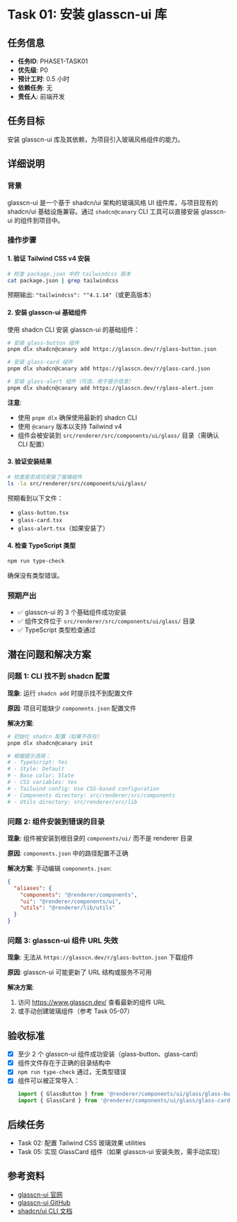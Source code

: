 # Task 01: 安装 glasscn-ui 库

## 任务信息

- **任务ID**: PHASE1-TASK01
- **优先级**: P0
- **预计工时**: 0.5 小时
- **依赖任务**: 无
- **责任人**: 前端开发

## 任务目标

安装 glasscn-ui 库及其依赖，为项目引入玻璃风格组件的能力。

## 详细说明

### 背景
glasscn-ui 是一个基于 shadcn/ui 架构的玻璃风格 UI 组件库，与项目现有的 shadcn/ui 基础设施兼容。通过 `shadcn@canary` CLI 工具可以直接安装 glasscn-ui 的组件到项目中。

### 操作步骤

#### 1. 验证 Tailwind CSS v4 安装

```bash
# 检查 package.json 中的 tailwindcss 版本
cat package.json | grep tailwindcss
```

预期输出: `"tailwindcss": "^4.1.14"`（或更高版本）

#### 2. 安装 glasscn-ui 基础组件

使用 shadcn CLI 安装 glasscn-ui 的基础组件：

```bash
# 安装 glass-button 组件
pnpm dlx shadcn@canary add https://glasscn.dev/r/glass-button.json

# 安装 glass-card 组件
pnpm dlx shadcn@canary add https://glasscn.dev/r/glass-card.json

# 安装 glass-alert 组件（可选，用于提示信息）
pnpm dlx shadcn@canary add https://glasscn.dev/r/glass-alert.json
```

**注意**:
- 使用 `pnpm dlx` 确保使用最新的 shadcn CLI
- 使用 `@canary` 版本以支持 Tailwind v4
- 组件会被安装到 `src/renderer/src/components/ui/glass/` 目录（需确认 CLI 配置）

#### 3. 验证安装结果

```bash
# 检查是否成功安装了玻璃组件
ls -la src/renderer/src/components/ui/glass/
```

预期看到以下文件：
- `glass-button.tsx`
- `glass-card.tsx`
- `glass-alert.tsx`（如果安装了）

#### 4. 检查 TypeScript 类型

```bash
npm run type-check
```

确保没有类型错误。

### 预期产出

- ✅ glasscn-ui 的 3 个基础组件成功安装
- ✅ 组件文件位于 `src/renderer/src/components/ui/glass/` 目录
- ✅ TypeScript 类型检查通过

## 潜在问题和解决方案

### 问题 1: CLI 找不到 shadcn 配置

**现象**: 运行 `shadcn add` 时提示找不到配置文件

**原因**: 项目可能缺少 `components.json` 配置文件

**解决方案**:
```bash
# 初始化 shadcn 配置（如果不存在）
pnpm dlx shadcn@canary init

# 根据提示选择：
# - TypeScript: Yes
# - Style: Default
# - Base color: Slate
# - CSS variables: Yes
# - Tailwind config: Use CSS-based configuration
# - Components directory: src/renderer/src/components
# - Utils directory: src/renderer/src/lib
```

### 问题 2: 组件安装到错误的目录

**现象**: 组件被安装到根目录的 `components/ui/` 而不是 renderer 目录

**原因**: `components.json` 中的路径配置不正确

**解决方案**: 手动编辑 `components.json`:
```json
{
  "aliases": {
    "components": "@renderer/components",
    "ui": "@renderer/components/ui",
    "utils": "@renderer/lib/utils"
  }
}
```

### 问题 3: glasscn-ui 组件 URL 失效

**现象**: 无法从 `https://glasscn.dev/r/glass-button.json` 下载组件

**原因**: glasscn-ui 可能更新了 URL 结构或服务不可用

**解决方案**:
1. 访问 https://www.glasscn.dev/ 查看最新的组件 URL
2. 或手动创建玻璃组件（参考 Task 05-07）

## 验收标准

- [x] 至少 2 个 glasscn-ui 组件成功安装（glass-button、glass-card）
- [x] 组件文件存在于正确的目录结构中
- [x] `npm run type-check` 通过，无类型错误
- [x] 组件可以被正常导入：
  ```typescript
  import { GlassButton } from '@renderer/components/ui/glass/glass-button';
  import { GlassCard } from '@renderer/components/ui/glass/glass-card';
  ```

## 后续任务

- Task 02: 配置 Tailwind CSS 玻璃效果 utilities
- Task 05: 实现 GlassCard 组件（如果 glasscn-ui 安装失败，需手动实现）

## 参考资料

- [glasscn-ui 官网](https://www.glasscn.dev/)
- [glasscn-ui GitHub](https://github.com/TheOrcDev/glasscn-ui)
- [shadcn/ui CLI 文档](https://ui.shadcn.com/docs/cli)
